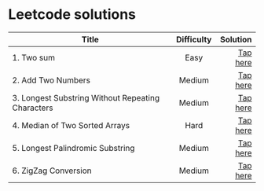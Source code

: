 # Leetcode solutions

| Title | Difficulty | Solution |
| - | :-: | -: |
| 1. Two sum | Easy| [Tap here](./1-two-sum/index.js) |
| 2. Add Two Numbers | Medium |[Tap here](./2-add-two-numbers/index.js) |
| 3. Longest Substring Without Repeating Characters | Medium |[Tap here](./3-longest-substring/index.js) |
| 4. Median of Two Sorted Arrays | Hard |[Tap here](./4-median-of-two-sorted-arrays/index.js)|
| 5. Longest Palindromic Substring | Medium |[Tap here](./5-longest-palindromic-substring/index.js)|
| 6. ZigZag Conversion | Medium |[Tap here](./6-zigzag-conversion/index.js)|
